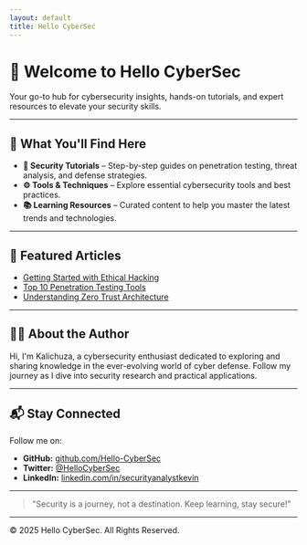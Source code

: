 ```yaml
---
layout: default
title: Hello CyberSec
---
```


# 👋 Welcome to **Hello CyberSec** 

Your go-to hub for cybersecurity insights, hands-on tutorials, and expert resources to elevate your security skills.

---

## 🚀 What You'll Find Here

- **🔐 Security Tutorials** – Step-by-step guides on penetration testing, threat analysis, and defense strategies.
- **⚙️ Tools & Techniques** – Explore essential cybersecurity tools and best practices.
- **📚 Learning Resources** – Curated content to help you master the latest trends and technologies.

---

## 📖 Featured Articles

- [Getting Started with Ethical Hacking](./posts/ethical-hacking-basics)
- [Top 10 Penetration Testing Tools](./posts/top-pentest-tools)
- [Understanding Zero Trust Architecture](./posts/zero-trust-intro)

---

## 👨‍💻 About the Author

Hi, I'm Kalichuza, a cybersecurity enthusiast dedicated to exploring and sharing knowledge in the ever-evolving world of cyber defense. Follow my journey as I dive into security research and practical applications.

---

## 📬 Stay Connected

Follow me on:

- **GitHub:** [github.com/Hello-CyberSec](https://github.com/Hello-CyberSec)
- **Twitter:** [@HelloCyberSec](https://twitter.com/HelloCyberSec)
- **LinkedIn:** [linkedin.com/in/securityanalystkevin](https://linkedin.com/in/securityanalystkevin)

---

> "Security is a journey, not a destination. Keep learning, stay secure!"

---

© 2025 Hello CyberSec. All Rights Reserved.
